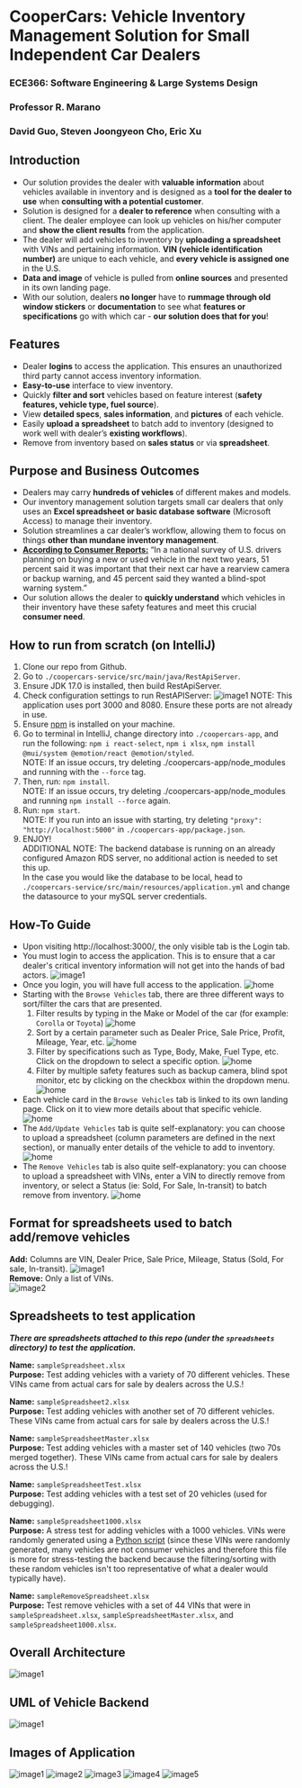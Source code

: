 # CooperCars: Vehicle Inventory Management Solution for Small Independent Car Dealers
### ECE366: Software Engineering & Large Systems Design 
### Professor R. Marano
### David Guo, Steven Joongyeon Cho, Eric Xu

## Introduction
- Our solution provides the dealer with **valuable information** about vehicles available in inventory and is designed as a **tool for the dealer to use** when **consulting with a potential customer**.
- Solution is designed for a **dealer to reference** when consulting with a client. The dealer employee can look up vehicles on his/her computer and **show the client results** from the application.
- The dealer will add vehicles to inventory by **uploading a spreadsheet** with VINs and pertaining information. **VIN (vehicle identification number)** are unique to each vehicle, and **every vehicle is assigned one** in the U.S.
- **Data and image** of vehicle is pulled from **online sources** and presented in its own landing page.
- With our solution, dealers **no longer** have to **rummage through old window stickers** or **documentation** to see what **features or specifications** go with which car - **our solution does that for you**!

## Features
- Dealer **logins** to access the application. This ensures an unauthorized third party cannot access inventory information. 
- **Easy-to-use** interface to view inventory. 
- Quickly **filter and sort** vehicles based on feature interest (**safety features, vehicle type, fuel source**). 
- View **detailed specs**, **sales information**, and **pictures** of each vehicle. 
- Easily **upload a spreadsheet** to batch add to inventory (designed to work well with dealer’s **existing workflows**). 
- Remove from inventory based on **sales status** or via **spreadsheet**.

## Purpose and Business Outcomes 
- Dealers may carry **hundreds of vehicles** of different makes and models. 
- Our inventory management solution targets small car dealers that only uses an **Excel spreadsheet or basic database software** (Microsoft Access) to manage their inventory.
- Solution streamlines a car dealer’s workflow, allowing them to focus on things **other than mundane inventory management**.
- [**According to Consumer Reports:**](https://www.consumerreports.org/car-safety/car-safety-survey-new-car-buyers-want-advanced-safety-not-automation/) “In a national survey of U.S. drivers planning on buying a new or used vehicle in the next two years, 51 percent said it was important that their next car have a rearview camera or backup warning, and 45 percent said they wanted a blind-spot warning system.”
- Our solution allows the dealer to **quickly understand** which vehicles in their inventory have these safety features and meet this crucial **consumer need**.

## How to run from scratch (on IntelliJ)
1) Clone our repo from Github. 
2) Go to `./coopercars-service/src/main/java/RestApiServer`.
3) Ensure JDK 17.0 is installed, then build RestApiServer.
4) Check configuration settings to run RestAPIServer:
   ![image1](imgs/restapi_config.png)
   NOTE: This application uses port 3000 and 8080. Ensure these ports are not already in use.
5) Ensure [npm](https://docs.npmjs.com/downloading-and-installing-node-js-and-npm) is installed on your machine.
6) Go to terminal in IntelliJ, change directory into `./coopercars-app`, and run the following: `npm i react-select`, `npm i xlsx`, `npm install @mui/system @emotion/react @emotion/styled`.<br>
   NOTE: If an issue occurs, try deleting ./coopercars-app/node_modules and running with the `--force` tag.
7) Then, run: `npm install`.<br>
   NOTE: If an issue occurs, try deleting ./coopercars-app/node_modules and running `npm install --force` again.
8) Run: `npm start`.<br>
   NOTE: If you run into an issue with starting, try deleting `"proxy": "http://localhost:5000"` in `./coopercars-app/package.json`.
9) ENJOY!<br>
   ADDITIONAL NOTE: The backend database is running on an already configured Amazon RDS server, no additional action is needed to set this up.<br>
   In the case you would like the database to be local, head to `./coopercars-service/src/main/resources/application.yml` and change the datasource to your mySQL server credentials. 

## How-To Guide
- Upon visiting http://localhost:3000/, the only visible tab is the Login tab.
- You must login to access the application. This is to ensure that a car dealer's critical inventory information will not get into the hands of bad actors.
  ![image1](imgs/login.png)
- Once you login, you will have full access to the application.
  ![home](imgs/home.png)
- Starting with the `Browse Vehicles` tab, there are three different ways to sort/filter the cars that are presented.
    1) Filter results by typing in the Make or Model of the car (for example: `Corolla` or `Toyota`)
       ![home](imgs/toyota.png)
    2) Sort by a certain parameter such as Dealer Price, Sale Price, Profit, Mileage, Year, etc.
       ![home](imgs/sortby.png)
    3) Filter by specifications such as Type, Body, Make, Fuel Type, etc. Click on the dropdown to select a specific option.
       ![home](filtertby.png)
    4) Filter by multiple safety features such as backup camera, blind spot monitor, etc by clicking on the checkbox within the dropdown menu.
       ![home](imgs/filterbysafety.png)
- Each vehicle card in the `Browse Vehicles` tab is linked to its own landing page. Click on it to view more details about that specific vehicle.
  ![home](imgs/vehicleDetails1.png)
- The `Add/Update Vehicles` tab is quite self-explanatory: you can choose to upload a spreadsheet (column parameters are defined in the next section), or manually enter details of the vehicle to add to inventory.
  ![home](imgs/addVehicle.png)
- The `Remove Vehicles` tab is also quite self-explanatory: you can choose to upload a spreadsheet with VINs, enter a VIN to directly remove from inventory, or select a Status (ie: Sold, For Sale, In-transit) to batch remove from inventory.
  ![home](imgs/removeVehicle.png)  

## Format for spreadsheets used to batch add/remove vehicles
**Add:** Columns are VIN, Dealer Price, Sale Price, Mileage, Status (Sold, For sale, In-transit).
![image1](imgs/add_xlsx_example.png)<br>
**Remove:** Only a list of VINs. <br>
![image2](imgs/remove_xlsx_example.png)<br>


## Spreadsheets to test application
**_There are spreadsheets attached to this repo (under the `spreadsheets` directory) to test the application._<br>**

**Name:** `sampleSpreadsheet.xlsx`<br>
**Purpose:** Test adding vehicles with a variety of 70 different vehicles. These VINs came from actual cars for sale by dealers across the U.S.!<br>

**Name:** `sampleSpreadsheet2.xlsx`<br>
**Purpose:** Test adding vehicles with another set of 70 different vehicles. These VINs came from actual cars for sale by dealers across the U.S.!<br>

**Name:** `sampleSpreadsheetMaster.xlsx`<br>
**Purpose:** Test adding vehicles with a master set of 140 vehicles (two 70s merged together). These VINs came from actual cars for sale by dealers across the U.S.!<br>

**Name:** `sampleSpreadsheetTest.xlsx`<br>
**Purpose:** Test adding vehicles with a test set of 20 vehicles (used for debugging).<br>

**Name:** `sampleSpreadsheet1000.xlsx`<br>
**Purpose:** A stress test for adding vehicles with a 1000 vehicles. VINs were randomly generated using a [Python script](https://replit.com/@exu4630/RandomVINGenerator) (since these VINs were randomly generated, many vehicles are not consumer vehicles and therefore this file is more for stress-testing the backend because the filtering/sorting with these random vehicles isn't too representative of what a dealer would typically have).<br>

**Name:** `sampleRemoveSpreadsheet.xlsx`<br> 
**Purpose:** Test remove vehicles with a set of 44 VINs that were in `sampleSpreadsheet.xlsx`, `sampleSpreadsheetMaster.xlsx`, and `sampleSpreadsheet1000.xlsx`.<br>

## Overall Architecture
![image1](imgs/overall_arch.png)

## UML of Vehicle Backend
![image1](imgs/backend_vehicles_scope.png)

## Images of Application
![image1](imgs/addVehicle.png)
![image2](imgs/removeVehicle.png)
![image3](imgs/browseVehicle.png)
![image4](imgs/vehicleDetails1.png)
![image5](imgs/vehicleDetails2.png)







